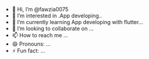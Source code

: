 - 👋 Hi, I’m @fawzia0075
- 👀 I’m interested in .App developing..
- 🌱 I’m currently learning App developing with flutter...
- 💞️ I’m looking to collaborate on ...
- 📫 How to reach me ...
- 😄 Pronouns: ...
- ⚡ Fun fact: ...

<!---
fawzia0075/fawzia0075 is a ✨ special ✨ repository because its `README.md` (this file) appears on your GitHub profile.
You can click the Preview link to take a look at your changes.
--->
